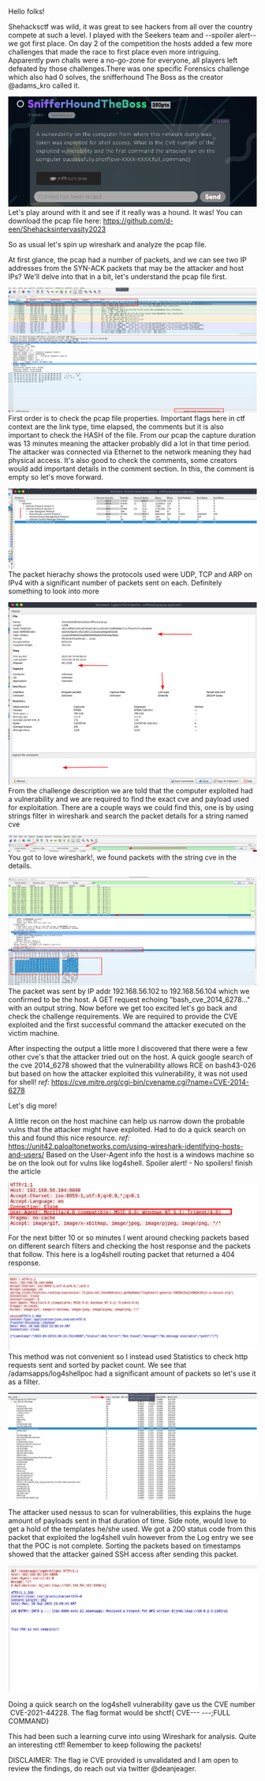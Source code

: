 Hello folks!

Shehacksctf was wild, it was great to see hackers from all over the country compete at such a level. I played with the Seekers team and --spoiler alert-- we got first place. On day 2 of the competition the hosts added a few more challenges that made the race to first place even more intriguing. Apparently pwn challs were a no-go-zone for everyone, all players left defeated by those challenges.There was one specific Forensics challenge which also had 0 solves, the snifferhound The Boss as the creator @adams_kro called it. 

![Alt text](/images/image-8.png)
Let's play around with it and see if it really was a hound. It was!
You can download the pcap file here: https://github.com/d-een/Shehacksintervasity2023

So as usual let's spin up wireshark and analyze the pcap file. 

At first glance, the pcap had a number of packets, and we can see two IP addresses from the SYN-ACK packets that may be the attacker and host IPs?
We'll delve into that in a bit, let's understand the pcap file first.

![Alt text](/images/image-9.png)
First order is to check the pcap file properties. Important flags here in ctf context are the link type, time elapsed, the comments but it is also important to check the HASH of the file. From our pcap the capture duration was 13 minutes meaning the attacker probably did a lot in that time period. The attacker was connected via Ethernet to the network meaning they had physical access. It's also good to check the comments, some creators would add important details in the comment section. In this, the comment is empty so let's move forward.

![Alt text](/images/image-7.png)
The packet hierachy shows the protocols used were UDP, TCP and ARP on IPv4 with a significant number of packets sent on each. Definitely something to look into more

![Alt text](/images/image-6.png)
From the challenge description we are told that the computer exploited had a vulnerability and we are required to find the exact cve and payload used for exploitation. There are a couple ways we could find this, one is by using strings filter in wireshark and search the packet details for a string named cve


![Alt text](/images/image-5.png)
You got to love wireshark!, we found packets with the string cve in the details.

![Alt text](/images/image-4.png)
The packet was sent by IP addr 192.168.56.102 to 192.168.56.104 which we confirmed to be the host. A GET request echoing "bash_cve_2014_6278..." with an output string. Now before we get too excited let's go back and check the challenge requirements. We are required to provide the CVE exploited and the first successful command the attacker executed on the victim machine. 

After inspecting the output a little more I discovered that there were a few other cve's that the attacker tried out on the host. A quick google search of the cve 2014_6278 showed that the vulnerability allows RCE on bash43-026 but based on how the attacker exploited this vulnerability, it was not used for shell!
_ref_: https://cve.mitre.org/cgi-bin/cvename.cgi?name=CVE-2014-6278

Let's dig more!

A little recon on the host machine can help us narrow down the probable vulns that the attacker might have exploited. Had to do a quick search on this and found this nice resource.
_ref:_ https://unit42.paloaltonetworks.com/using-wireshark-identifying-hosts-and-users/
Based on the User-Agent info the host is a windows machine so be on the look out for vulns like log4shell. Spoiler alert! - No spoilers! finish the article


![Alt text](/images/image-3.png)
For the next bitter 10 or so minutes I went around checking packets based on different search filters and checking the host response and the packets that follow. This here is a log4shell routing packet that returned a 404 response.

![Alt text](/images/image-2.png)
This method was not convenient so I instead used Statistics to check http requests sent and sorted by packet count. We see that /adamsapps/log4shellpoc had a significant amount of packets so let's use it as a filter.

![Alt text](/images/image-1.png)

The attacker used nessus to scan for vulnerabilities, this explains the huge amount of payloads sent in that duration of time. Side note, would love to get a hold of the templates he/she used.
We got a 200 status code from this packet that exploited the log4shell vuln however from the Log entry we see that the POC is not complete. Sorting the packets based on timestamps showed that the attacker gained SSH access after sending this packet.


![Alt text](/images/image.png)

Doing a quick search on the log4shell vulnerability gave us the CVE number  CVE-2021-44228. The flag format would be shctf{ CVE--- ---;FULL COMMAND}

This had been such a learning curve into using Wireshark for analysis. Quite an interesting ctf!
Remember to keep following the packets!

DISCLAIMER: The flag ie CVE provided is unvalidated and I am open to review the findings, do reach out via twitter @deanjeager.